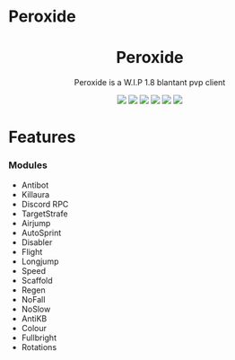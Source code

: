 # Peroxide

<div align="center">
	
</div>

<h1 align="center">
	Peroxide
</h1>

<p align="center">
	Peroxide is a W.I.P 1.8 blantant pvp client
</p>

<div align="center">
  <a href="https://github.com/danny-125/Peroxide/releases/latest"><img src="https://img.shields.io/github/v/release/danny-125/Peroxide"></a>
  <img src="https://img.shields.io/github/last-commit/danny-125/Peroxide">
  <img src="https://img.shields.io/github/commit-activity/m/danny-125/Peroxide">
  <img src="https://img.shields.io/github/languages/code-size/danny-125/Peroxide">
  <img src="https://img.shields.io/tokei/lines/github/danny-125/Peroxide">
  <img src="https://img.shields.io/github/downloads/danny-125/Peroxide/total">
	

</div>

# Features

### Modules
- Antibot
- Killaura
- Discord RPC
- TargetStrafe
- Airjump
- AutoSprint
- Disabler
- Flight 
- Longjump
- Speed
- Scaffold 
- Regen
- NoFall
- NoSlow
- AntiKB
- Colour
- Fullbright
- Rotations
